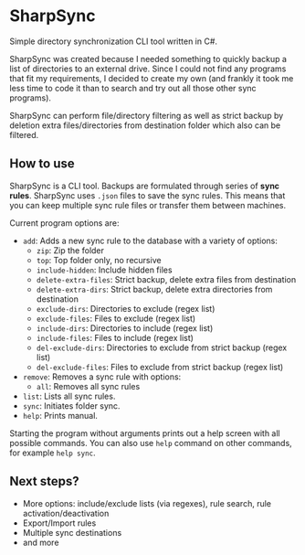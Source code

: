 # SharpSync
Simple directory synchronization CLI tool written in C#.

SharpSync was created because I needed something to quickly backup a list of directories to an external drive. 
Since I could not find any programs that fit my requirements, I decided to create my own (and frankly it took me less
time to code it than to search and try out all those other sync programs).

SharpSync can perform file/directory filtering as well as strict backup by deletion extra files/directories from destination folder which also can be filtered.

## How to use

SharpSync is a CLI tool. Backups are formulated through series of **sync rules**. SharpSync uses `.json` files to save the sync rules.
This means that you can keep multiple sync rule files or transfer them between machines.

Current program options are:
- `add`: Adds a new sync rule to the database with a variety of options:
	- `zip`: Zip the folder
	- `top`: Top folder only, no recursive
	- `include-hidden`: Include hidden files
	- `delete-extra-files`: Strict backup, delete extra files from destination
	- `delete-extra-dirs`: Strict backup, delete extra directories from destination
	- `exclude-dirs`: Directories to exclude (regex list)
	- `exclude-files`: Files to exclude (regex list)
	- `include-dirs`: Directories to include (regex list)
	- `include-files`: Files to include (regex list)
	- `del-exclude-dirs`: Directories to exclude from strict backup (regex list)
	- `del-exclude-files`: Files to exclude from strict backup (regex list)
- `remove`: Removes a sync rule with options:
	- `all`: Removes all sync rules
- `list`: Lists all sync rules.
- `sync`: Initiates folder sync.
- `help`: Prints manual.

Starting the program without arguments prints out a help screen with all possible commands. You can also use `help`
command on other commands, for example `help sync`.

## Next steps?
- More options: include/exclude lists (via regexes), rule search, rule activation/deactivation
- Export/Import rules
- Multiple sync destinations
- and more